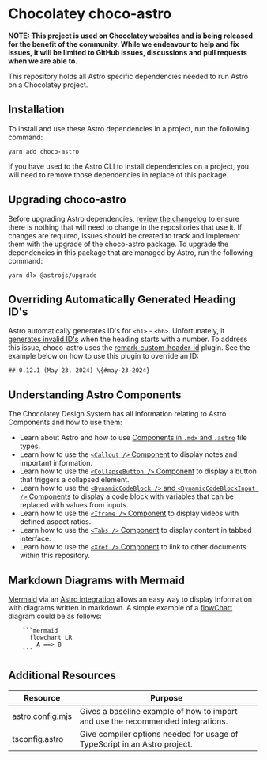 # Chocolatey choco-astro

**NOTE: This project is used on Chocolatey websites and is being released for the benefit of the community. While we endeavour to help and fix issues, it will be limited to GitHub issues, discussions and pull requests when we are able to.**

This repository holds all Astro specific dependencies needed to run Astro on a Chocolatey project.

## Installation

To install and use these Astro dependencies in a project, run the following command:

```
yarn add choco-astro
```

If you have used to the Astro CLI to install dependencies on a project, you will need to remove those dependencies in replace of this package.

## Upgrading choco-astro

Before upgrading Astro dependencies, [review the changelog](https://github.com/withastro/astro/blob/main/packages/astro/CHANGELOG.md) to ensure there is nothing that will need to change in the repositories that use it. If changes are required, issues should be created to track and implement them with the upgrade of the choco-astro package. To upgrade the dependencies in this package that are managed by Astro, run the following command:

```
yarn dlx @astrojs/upgrade
```

## Overriding Automatically Generated Heading ID's

Astro automatically generates ID's for `<h1>` - `<h6>`. Unfortunately, it [generates invalid ID's](https://github.com/withastro/astro/issues/11002) when the heading starts with a number. To address this issue, choco-astro uses the [remark-custom-header-id](https://github.com/sindresorhus/remark-custom-header-id) plugin. See the example below on how to use this plugin to override an ID:

```
## 0.12.1 (May 23, 2024) \{#may-23-2024}
```

## Understanding Astro Components

The Chocolatey Design System has all information relating to Astro Components and how to use them:

* Learn about Astro and how to use [Components in `.mdx` and `.astro`](https://design.chocolatey.org/foundations/astro) file types.
* Learn how to use the [`<Callout />` Component](https://design.chocolatey.org/components/callouts) to display notes and important information.
* Learn how to use the [`<CollapseButton />` Component](https://design.chocolatey.org/collapse-button) to display a button that triggers a collapsed element.
* Learn how to use the [`<DynamicCodeBlock />` and `<DynamicCodeBlockInput />` Components](https://design.chocolatey.org/components/dynamic-code-block) to display a code block with variables that can be replaced with values from inputs.
* Learn how to use the [`<Iframe />` Component](https://design.chocolatey.org/components/iframe) to display videos with defined aspect ratios.
* Learn how to use the [`<Tabs />` Component](https://design.chocolatey.org/components/tabs) to display content in tabbed interface.
* Learn how to use the [`<Xref />` Component](https://design.chocolatey.org/components/xref) to link to other documents within this repository.

## Markdown Diagrams with Mermaid

[Mermaid](https://mermaid.js.org/) via an [Astro integration](https://github.com/chocolatey/choco-astro/blob/main/astro.config.mjs.json) allows an easy way to display information with diagrams written in markdown. A simple example of a [flowChart](https://mermaid.js.org/syntax/flowchart.html) diagram could be as follows:

```
    ```mermaid
      flowchart LR
        A ==> B
    ```
```

## Additional Resources

| Resource         | Purpose                                                                         |
| -----------------| --------------------------------------------------------------------------------|
| astro.config.mjs | Gives a baseline example of how to import and use the recommended integrations. |
| tsconfig.astro   | Give compiler options needed for usage of TypeScript in an Astro project.       |
